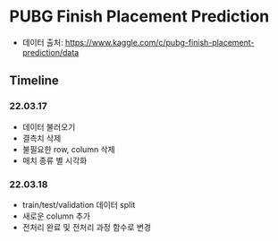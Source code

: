 PUBG Finish Placement Prediction
=============
* 데이터 출처: https://www.kaggle.com/c/pubg-finish-placement-prediction/data

Timeline
-------------
### 22.03.17
* 데이터 불러오기
* 결측치 삭제
* 불필요한 row, column 삭제
* 매치 종류 별 시각화

### 22.03.18
* train/test/validation 데이터 split
* 새로운 column 추가
* 전처리 완료 및 전처리 과정 함수로 변경
